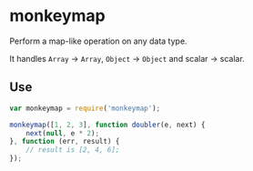 monkeymap
=========

Perform a map-like operation on any data type.

It handles `Array` &rarr; `Array`, `Object` &rarr; `Object` and scalar &rarr; scalar.

Use
-----

```javascript
var monkeymap = require('monkeymap');

monkeymap([1, 2, 3], function doubler(e, next) {
    next(null, e * 2);
}, function (err, result) {
    // result is [2, 4, 6];
});
```
